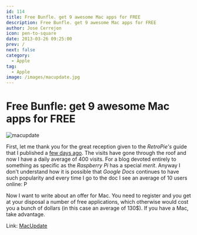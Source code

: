 ```yaml
---
id: 114
title: Free Bunfle. get 9 awesome Mac apps for FREE
description: Free Bunfle. get 9 awesome Mac apps for FREE
author: Jose Cerrejon
icon: pen-to-square
date: 2013-03-26 09:25:00
prev: /
next: false
category:
  - Apple
tag:
  - Apple
image: /images/macupdate.jpg
---
```


# Free Bunfle: get 9 awesome Mac apps for FREE

![macupdate](/images/macupdate.jpg)

First, let me thank you for the great reception given to the *RetroPie's* guide that I published a [few days ago](/post.php?id=109). The visits have gone through the roof and now I have a daily average of 400 visits. For a blog devoted entirely to something as specific as the *Raspberry Pi* has a special *merit*. Anyway I don't understand how it is possible that *Google Docs* continues to have such popularity and every time I go to the doc I see an average of 10 users online: P


Now I want to write about an offer for Mac. You need to register and you get at your disposal a number of free applications, which otherwise would cost you a bunch of dollars (in this case an average of 130$). If you have a Mac, take advantage.

Link: [MacUpdate](https://deals.macupdate.com/freebundle/affil/11708)
